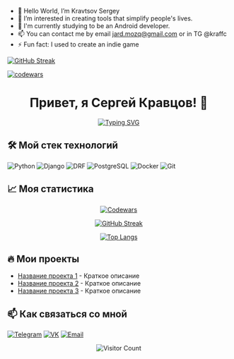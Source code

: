 - 👋 Hello World, I’m Kravtsov Sergey
- 👀 I’m interested in creating tools that simplify people's lives.
- 🌱 I'm currently studying to be an Android developer.
- 📫 You can contact me by email jard.mozq@gmail.com or in TG @kraffc
- ⚡ Fun fact: I used to create an indie game 


[![GitHub Streak](https://github-readme-streak-stats.herokuapp.com/?user=KravtsovSO64&theme=dark)](https://git.io/streak-stats)

[![codewars](https://www.codewars.com/users/KravtsovSO64/badges/large)](https://www.codewars.com/users/KravtsovSO64)

<div align="center">

# Привет, я Сергей Кравцов! 👋

[![Typing SVG](https://readme-typing-svg.demolab.com?font=Fira+Code&pause=1000&color=1AF72E&width=435&lines=Backend+Developer;Python+%7C+Django+%7C+DRF;SQL+%7C+PostgreSQL+%7C+Docker;Always+learning+new+things)](https://git.io/typing-svg)

</div>

## 🛠️ Мой стек технологий
![Python](https://img.shields.io/badge/-Python-3776AB?style=flat-square&logo=Python&logoColor=white)
![Django](https://img.shields.io/badge/-Django-092E20?style=flat-square&logo=Django&logoColor=white)
![DRF](https://img.shields.io/badge/-DRF-ff1709?style=flat-square&logo=Django&logoColor=white)
![PostgreSQL](https://img.shields.io/badge/-PostgreSQL-4169E1?style=flat-square&logo=PostgreSQL&logoColor=white)
![Docker](https://img.shields.io/badge/-Docker-2496ED?style=flat-square&logo=Docker&logoColor=white)
![Git](https://img.shields.io/badge/-Git-F05032?style=flat-square&logo=Git&logoColor=white)

## 📈 Моя статистика
<div align="center">

[![Codewars](https://www.codewars.com/users/KravtsovSO64/badges/large)](https://www.codewars.com/users/KravtsovSO64)

[![GitHub Streak](https://github-readme-streak-stats.herokuapp.com/?user=KravtsovSO64&theme=dark)](https://git.io/streak-stats)

[![Top Langs](https://github-readme-stats.vercel.app/api/top-langs/?username=KravtsovSO64&layout=compact&theme=vision-friendly-dark)](https://github.com/anuraghazra/github-readme-stats)

</div>

## 🔥 Мои проекты
- [Название проекта 1](ссылка) - Краткое описание
- [Название проекта 2](ссылка) - Краткое описание
- [Название проекта 3](ссылка) - Краткое описание

## 📫 Как связаться со мной
[![Telegram](https://img.shields.io/badge/-Telegram-26A5E4?style=flat-square&logo=Telegram&logoColor=white)](https://t.me/ваш_телеграм)
[![VK](https://img.shields.io/badge/-VK-0077FF?style=flat-square&logo=VK&logoColor=white)](https://vk.com/ваш_vk)
[![Email](https://img.shields.io/badge/-Email-D14836?style=flat-square&logo=Gmail&logoColor=white)](mailto:ваш_email@gmail.com)

<div align="center">
  
![Visitor Count](https://komarev.com/ghpvc/?username=KravtsovSO64&color=blueviolet&style=flat-square)

</div>
